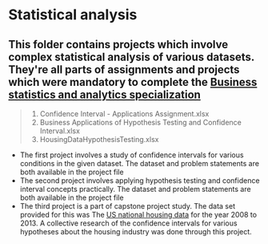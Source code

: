 # Statistical analysis

## This folder contains projects which involve complex statistical analysis of various datasets. They're all parts of assignments and projects which were mandatory to complete the [Business statistics and analytics specialization](https://www.coursera.org/learn/business-statistics-analysis-capstone) 

> 1) Confidence Interval - Applications Assignment.xlsx
> 2) Business Applications of Hypothesis Testing and Confidence Interval.xlsx
> 3) HousingDataHypothesisTesting.xlsx

- The first project involves a study of confidence intervals for various conditions in the given dataset. The dataset and problem statements are both available in the project file
- The second project involves applying hypothesis testing and confidence interval concepts practically. The dataset and problem statements are both available in the project file
- The third project is a part of capstone project study. The data set provided for this was The [US national housing data](https://www.huduser.gov/portal/datasets/hads/hads.html) for the year 2008 to 2013. A collective research of the confidence intervals for various hypotheses about the housing industry was done through this project.
